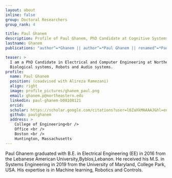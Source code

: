 ```yaml
---
layout: about
inline: false
group: Doctoral Researchers
group_rank: 4

title: Paul Ghanem
description: Profile of Paul Ghanem, PhD Candidate at Cognitive Systems Lab
lastname: Ghanem
publications: "author^=*Ghanem || author^=*Paul Ghanem || renamed^=*Paul Ghanem"

teaser: >
  I am a PhD Candidate in Electrical and Computer Engineering at Northeastern university.  His research interests are Machine Learning, Imitation Learning, Control Theory, Robotics, State estimation and Sensor Fusion in multiple application domains such as
  Biological systems, Robots and Audio systems.
profile:
  name: Paul Ghanem
  position: (coadvised with Alireza Ramezani)
  align: right
  image: profile_pictures/ghanem_paul.png
  email: ghanem.p@northeastern.edu
  linkedin: paul-ghanem-b08108121
  orcid:
  scholar: https://scholar.google.com/citations?user=l0ZaXkMAAAAJ&hl=en
  github: paulghanem
  address: >
    College of Engineering<br />
    Office <br />
    Boston <br />
    Huntington, Massachusetts
---
```


Paul Ghanem graduated with B.E. in Electrical Engineering (EE) in 2016 from the Lebanese American University,Byblos,Lebanon. He received his M.S. in Systems Engineering in 2019 from the University of Maryland, College Park, USA. His expertise is in Machine learning, Robotics and Controls.
